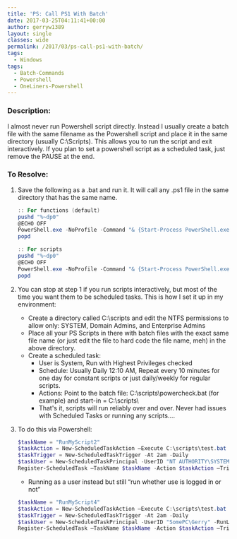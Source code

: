 ```yaml
---
title: 'PS: Call PS1 With Batch'
date: 2017-03-25T04:11:41+00:00
author: gerryw1389
layout: single
classes: wide
permalink: /2017/03/ps-call-ps1-with-batch/
tags:
  - Windows
tags:
  - Batch-Commands
  - Powershell
  - OneLiners-Powershell
---
```

<!--more-->

### Description:

I almost never run Powershell script directly. Instead I usually create a batch file with the same filename as the Powershell script and place it in the same directory (usually C:\Scripts). This allows you to run the script and exit interactively. If you plan to set a powershell script as a scheduled task, just remove the PAUSE at the end.

### To Resolve:

1. Save the following as a .bat and run it. It will call any .ps1 file in the same directory that has the same name.

   ```powershell
   :: For functions (default)
   pushd "%~dp0"
   @ECHO OFF
   PowerShell.exe -NoProfile -Command "& {Start-Process PowerShell.exe -ArgumentList '-NoProfile -ExecutionPolicy Bypass -Command ". "%~dpn0.ps1"; Clean-tempfiles "' -Verb RunAs}"
   popd

   :: For scripts
   pushd "%~dp0"
   @ECHO OFF
   PowerShell.exe -NoProfile -Command "& {Start-Process PowerShell.exe -ArgumentList '-NoProfile -ExecutionPolicy Bypass -File ""%~dpn0.ps1""' -Verb RunAs}"
   popd
   ```

2. You can stop at step 1 if you run scripts interactively, but most of the time you want them to be scheduled tasks. This is how I set it up in my environment:

   - Create a directory called C:\scripts and edit the NTFS permissions to allow only: SYSTEM, Domain Admins, and Enterprise Admins
   - Place all your PS Scripts in there with batch files with the exact same file name (or just edit the file to hard code the file name, meh) in the above directory.
   - Create a scheduled task:
     - User is System, Run with Highest Privileges checked
     - Schedule: Usually Daily 12:10 AM, Repeat every 10 minutes for one day for constant scripts or just daily/weekly for regular scripts.
     - Actions: Point to the batch file: C:\scripts\powercheck.bat (for example) and start-in = C:\scripts\
     - That's it, scripts will run reliably over and over. Never had issues with Scheduled Tasks or running any scripts&#8230;.

3. To do this via Powershell:

   ```powershell
   $taskName = "RunMyScript2"
   $taskAction = New-ScheduledTaskAction –Execute C:\scripts\test.bat -WorkingDirectory "C:\scripts\"
   $taskTrigger = New-ScheduledTaskTrigger -At 2am -Daily
   $taskUser = New-ScheduledTaskPrincipal -UserID "NT AUTHORITY\SYSTEM" -RunLevel Highest
   Register-ScheduledTask –TaskName $taskName -Action $taskAction –Trigger $taskTrigger -Principal $taskUser
   ```

   - Running as a user instead but still &#8220;run whether use is logged in or not&#8221;

   ```powershell
   $taskName = "RunMyScript4"
   $taskAction = New-ScheduledTaskAction –Execute C:\scripts\test.bat -WorkingDirectory "C:\scripts\"
   $taskTrigger = New-ScheduledTaskTrigger -At 2am -Daily
   $taskUser = New-ScheduledTaskPrincipal -UserID "SomePC\Gerry" -RunLevel Highest -LogonType S4U
   Register-ScheduledTask –TaskName $taskName -Action $taskAction –Trigger $taskTrigger -Principal $taskUser
   ```

